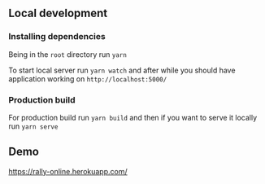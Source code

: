 ## Local development

### Installing dependencies

Being in the `root` directory run
`yarn`

To start local server run
`yarn watch`
and after while you should have application working on
`http://localhost:5000/`

### Production build

For production build run
`yarn build`
and then if you want to serve it locally run
`yarn serve`

## Demo

https://rally-online.herokuapp.com/
